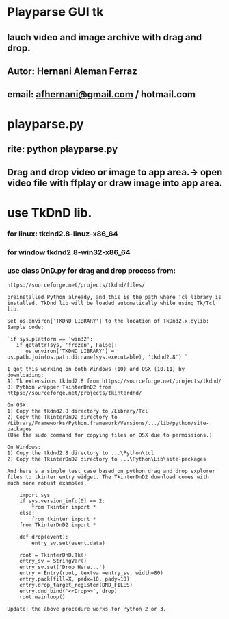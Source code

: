 # Playparse GUI tk
## lauch video and image archive with drag and drop.
## Autor: Hernani Aleman Ferraz
## email: afhernani@gmail.com / hotmail.com

# playparse.py
## rite: python playparse.py
## Drag and drop video or image to app area.-> open video file with ffplay or draw image into app area.

# use TkDnD lib.
### for linux: tkdnd2.8-linuz-x86_64
### for window tkdnd2.8-win32-x86_64
### use class DnD.py for drag and drop process from:
    
    https://sourceforge.net/projects/tkdnd/files/

    preinstalled Python already, and this is the path where Tcl library is installed. TkDnd lib will be loaded automatically while using Tk/Tcl lib.

    Set os.environ['TKDND_LIBRARY'] to the location of TkDnd2.x.dylib: Sample code:

    `if sys.platform == 'win32':
       if getattr(sys, 'frozen', False):
          os.environ['TKDND_LIBRARY'] = os.path.join(os.path.dirname(sys.executable), 'tkdnd2.8') `

    I got this working on both Windows (10) and OSX (10.11) by downloading:
    A) Tk extensions tkdnd2.8 from https://sourceforge.net/projects/tkdnd/
    B) Python wrapper TkinterDnD2 from https://sourceforge.net/projects/tkinterdnd/

    On OSX:
    1) Copy the tkdnd2.8 directory to /Library/Tcl
    2) Copy the TkinterDnD2 directory to /Library/Frameworks/Python.framework/Versions/.../lib/python/site-packages
    (Use the sudo command for copying files on OSX due to permissions.)

    On Windows:
    1) Copy the tkdnd2.8 directory to ...\Python\tcl
    2) Copy the TkinterDnD2 directory to ...\Python\Lib\site-packages

    And here's a simple test case based on python drag and drop explorer files to tkinter entry widget. The TkinterDnD2 download comes with much more robust examples.

        import sys
        if sys.version_info[0] == 2:
            from Tkinter import *
        else:
            from tkinter import *
        from TkinterDnD2 import *

        def drop(event):
            entry_sv.set(event.data)

        root = TkinterDnD.Tk()
        entry_sv = StringVar()
        entry_sv.set('Drop Here...')
        entry = Entry(root, textvar=entry_sv, width=80)
        entry.pack(fill=X, padx=10, pady=10)
        entry.drop_target_register(DND_FILES)
        entry.dnd_bind('<<Drop>>', drop)
        root.mainloop()

    Update: the above procedure works for Python 2 or 3.
